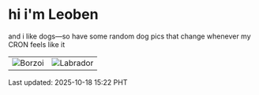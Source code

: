 # hi i'm Leoben

and i like dogs—so have some random dog pics that change whenever my CRON feels like it

|  |  |
|--------|----------|
| ![Borzoi](https://random-dog-vercel.vercel.app/api/random-borzoi?v=1760772143) | ![Labrador](https://random-dog-vercel.vercel.app/api/random-labrador?v=1760772143) |

Last updated: 2025-10-18 15:22 PHT
